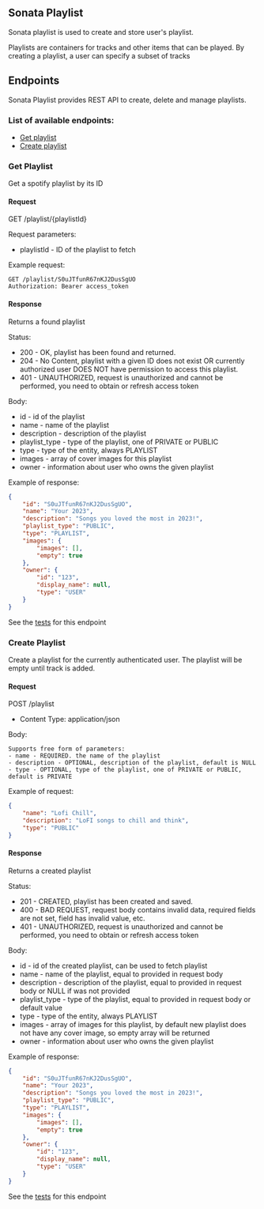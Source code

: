 ## Sonata Playlist

Sonata playlist is used to create and store user's playlist.

Playlists are containers for tracks and other items that can be played. By creating a playlist, 
a user can specify a subset of tracks

## Endpoints

Sonata Playlist provides REST API to create, delete and manage playlists. 


### List of available endpoints:
- [Get playlist](#get-playlist)
- [Create playlist](#create-playlist)

### Get Playlist

Get a spotify playlist by its ID

#### Request
GET /playlist/{playlistId}

Request parameters:

- playlistId - ID of the playlist to fetch


Example request:
```http request
GET /playlist/S0uJTfunR67nKJ2DusSgUO
Authorization: Bearer access_token
```


#### Response
Returns a found playlist

Status:
- 200 - OK, playlist has been found and returned.
- 204 - No Content, playlist with a given ID does not exist OR currently authorized user DOES NOT have permission to access this playlist.
- 401 - UNAUTHORIZED, request is unauthorized and cannot be performed, you need to obtain or refresh access token

Body:
- id - id of the playlist
- name - name of the playlist
- description - description of the playlist
- playlist_type - type of the playlist, one of PRIVATE or PUBLIC
- type - type of the entity, always PLAYLIST
- images - array of cover images for this playlist
- owner - information about user who owns the given playlist

Example of response:
```json
{
    "id": "S0uJTfunR67nKJ2DusSgUO",
    "name": "Your 2023",
    "description": "Songs you loved the most in 2023!",
    "playlist_type": "PUBLIC",
    "type": "PLAYLIST",
    "images": {
        "images": [],
        "empty": true
    },
    "owner": {
        "id": "123",
        "display_name": null,
        "type": "USER"
    }
}
```
See the [tests](src/test/java/com/odeyalo/sonata/playlists/controller/FetchPlaylistEndpointTest.java) for this endpoint

### Create Playlist

Create a playlist for the currently authenticated user. The playlist will be empty until track is added.

#### Request
POST /playlist
- Content Type: application/json

Body:
```
Supports free form of parameters:
- name - REQUIRED. the name of the playlist
- description - OPTIONAL, description of the playlist, default is NULL
- type - OPTIONAL, type of the playlist, one of PRIVATE or PUBLIC, default is PRIVATE 
```


Example of request:
```json
{
    "name": "Lofi Chill",
    "description": "LoFI songs to chill and think",
    "type": "PUBLIC"
}
```

#### Response
Returns a created playlist 

Status:
- 201 - CREATED, playlist has been created and saved.
- 400 - BAD REQUEST, request body contains invalid data, required fields are not set, field has invalid value, etc.
- 401 - UNAUTHORIZED, request is unauthorized and cannot be performed, you need to obtain or refresh access token


Body:
- id - id of the created playlist, can be used to fetch playlist
- name - name of the playlist, equal to provided in request body
- description - description of the playlist, equal to provided in request body or NULL if was not provided
- playlist_type - type of the playlist, equal to provided in request body or default value
- type - type of the entity, always PLAYLIST
- images - array of images for this playlist, by default new playlist does not have any cover image, so empty array will be returned
- owner - information about user who owns the given playlist

Example of response:
```json
{
    "id": "S0uJTfunR67nKJ2DusSgUO",
    "name": "Your 2023",
    "description": "Songs you loved the most in 2023!",
    "playlist_type": "PUBLIC",
    "type": "PLAYLIST",
    "images": {
        "images": [],
        "empty": true
    },
    "owner": {
        "id": "123",
        "display_name": null,
        "type": "USER"
    }
}
```
See the [tests](src/test/java/com/odeyalo/sonata/playlists/controller/CreatePlaylistEndpointTest.java) for this endpoint
